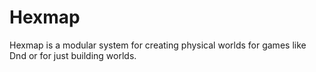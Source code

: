# Hexmap
Hexmap is a modular system for creating physical worlds for games like Dnd or for just building worlds.
